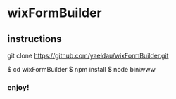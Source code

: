 # wixFormBuilder

## instructions
git clone https://github.com/yaeldau/wixFormBuilder.git


$ cd wixFormBuilder
$ npm install
$ node bin\www


### enjoy!
